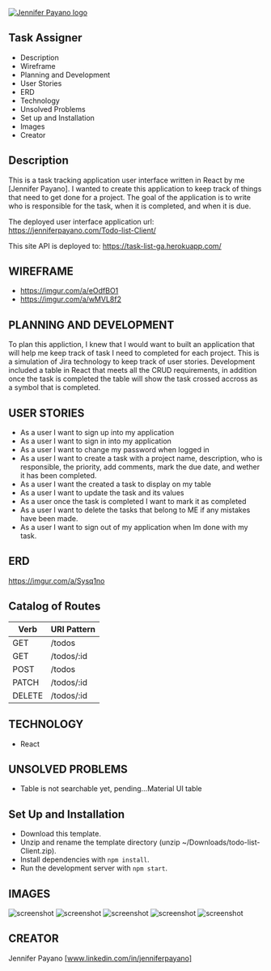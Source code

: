 [![Jennifer Payano logo](https://i.imgur.com/A6F7cRJ.png)](https://jenniferpayano.com)

Task Assigner
----------------
* Description
* Wireframe
* Planning and Development
* User Stories
* ERD
* Technology
* Unsolved Problems
* Set up and Installation
* Images
* Creator

Description
------------
This is a task tracking application user interface written in React by me [Jennifer Payano].
I wanted to create this application to keep track of things that need to get done for a project.
The goal of the application is to write who is responsible for the task, when it is completed, and when it is due.

The deployed user interface application url: https://jenniferpayano.com/Todo-list-Client/

This site API is deployed to: https://task-list-ga.herokuapp.com/


WIREFRAME
---------
- https://imgur.com/a/eOdfBO1
- https://imgur.com/a/wMVL8f2

PLANNING AND DEVELOPMENT
------------------------
To plan this appliction, I knew that I would want to built an application that will help me keep track of task I need to completed for each project. This is a simulation of Jira technology to keep track of user stories. Development included a table in React that meets all the CRUD requirements, in addition once the task is completed the table will show the task crossed accross as a symbol that is completed.

USER STORIES
------------
- As a user I want to sign up into my application
- As a user I want to sign in into my application
- As a user I want to change my password when logged in
- As a user I want to create a task with a project name, description, who is
  responsible, the priority, add comments, mark the due date, and wether it has
  been completed.
- As a user I want the created a task to display on my table
- As a user I want to update the task and its values
- As a user once the task is completed I want to mark it as completed
- As a user I want to delete the tasks that belong to ME if any mistakes have been made.
- As a user I want to sign out of my application when Im done with my task.

ERD
-----------------
https://imgur.com/a/Sysq1no

Catalog of Routes
------------------

Verb         |	URI Pattern
------------ | -------------
GET | /todos
GET | /todos/:id
POST | /todos
PATCH | /todos/:id
DELETE | /todos/:id

TECHNOLOGY
------------
- React


UNSOLVED PROBLEMS
-----------------
- Table is not searchable yet, pending...Material UI table

Set Up and Installation
-----------------------
- Download this template.
- Unzip and rename the template directory (unzip ~/Downloads/todo-list-Client.zip).
- Install dependencies with `npm install`.
- Run the development server with `npm start`.

IMAGES
------
![screenshot](https://i.imgur.com/ClP6FL9.png)
![screenshot](https://i.imgur.com/H927tuy.png)
![screenshot](https://imgur.com/3d9b82a5-d987-4788-ab5e-b30f033e60ad)
![screenshot](https://i.imgur.com/nBe5CvI.png)
![screenshot](https://i.imgur.com/c0uurwi.png)


CREATOR
---------
Jennifer Payano [www.linkedin.com/in/jenniferpayano]
